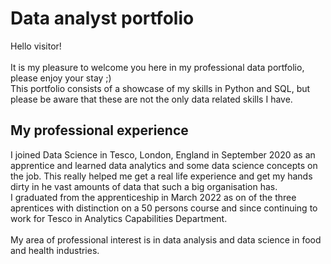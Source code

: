 # Data analyst portfolio

Hello visitor!<br> <br>
It is my pleasure to welcome you here in my professional data portfolio, please enjoy your stay ;) <br> 
This portfolio consists of a showcase of my skills in Python and SQL, but please be aware that these are not the only data related skills I have. <br>

## My professional experience <br>
I joined Data Science in Tesco, London, England in September 2020 as an apprentice and learned data analytics and some data science concepts on the job. This really helped me get a real life experience and get my hands dirty in he vast amounts of data that such a big organisation has. <br>
I graduated from the apprenticeship in March 2022 as on of the three aprentices with distinction on a 50 persons course and since continuing to work for Tesco in Analytics Capabilities Department. <br>
<br>
My area of professional interest is in data analysis and data science in food and health industries. <br> 
